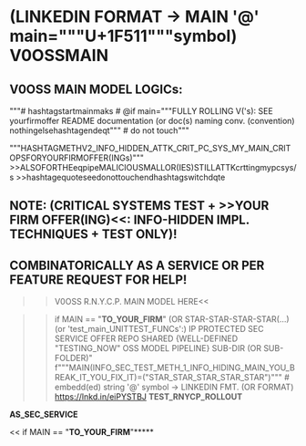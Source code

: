 # (LINKEDIN FORMAT -> MAIN '@' main="""U+1F511"""symbol) V0OSSMAIN
##  V0OSS MAIN MODEL LOGICs:
"""# hashtagstartmainmaks # @if main="""FULLY ROLLING V('s): SEE yourfirmoffer README documentation (or doc(s) naming conv. (convention) nothingelsehashtagendeqt""" # do not touch"""

"""HASHTAGMETHV2_INFO_HIDDEN_ATTK_CRIT_PC_SYS_MY_MAIN_CRITOPSFORYOURFIRMOFFER(INGs)"""
      >>ALSOFORTHEeqpipeMALICIOUSMALLOR(IES)STILLATTKcrttingmypcsys/s
      >>hashtagequoteseedonottouchendhashtagswitchdqte
##  NOTE: (CRITICAL SYSTEMS TEST + >>YOUR FIRM OFFER(ING)<<: INFO-HIDDEN IMPL. TECHNIQUES + TEST ONLY)!
## COMBINATORICALLY AS A SERVICE OR PER FEATURE REQUEST FOR HELP!
>>V0OSS R.N.Y.C.P. MAIN MODEL HERE<<

>> if MAIN == "__TO_YOUR_FIRM__" (OR STAR-STAR-STAR-STAR(...) (or 'test_main_UNITTEST_FUNCs':) IP PROTECTED SEC SERVICE OFFER REPO SHARED {WELL-DEFINED "TESTING_NOW" OSS MODEL PIPELINE} SUB-DIR (OR SUB-FOLDER)"
f"""MAIN(INFO_SEC_TEST_METH_1_INFO_HIDING_MAIN_YOU_BREAK_IT_YOU_FIX_IT)=("STAR_STAR_STAR_STAR_STAR")""" # embedd(ed) string '@' symbol 
-> LINKEDIN FMT. (OR FORMAT)
https://lnkd.in/eiPYSTBJ
__TEST_RNYCP_ROLLOUT__

__AS_SEC_SERVICE__

<< if MAIN == "__TO_YOUR_FIRM__"*****
